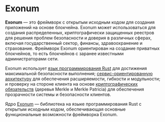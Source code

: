 # Exonum

**Exonum** &mdash; это фреймворк с открытым исходным кодом для создания
приложений на основе блокчейна. Exonum может использоваться для создания
распределенных, криптографически защищенных реестров для решения проблем
безопасности и доверия в различных сферах, включая государственный сектор,
финансы, здравоохранение и страхование. Фреймворк Exonum ориентирован
на создание приватных блокчейнов, то есть блокчейнов с заранее известными
администраторами сети.

Exonum использует [язык программирования Rust](http://rust-lang.org/) для
достижения максимальной безопасности выполнения;
[сервис-ориентированную архитектуру](https://en.wikipedia.org/wiki/Service-oriented_architecture)
для обеспечения расширяемости, гибкости и модульности; и проверку на стороне
клиента на основе
[криптографических обязательств](https://en.wikipedia.org/wiki/Commitment_scheme)
(деревья Merkle и Merkle Patricia) для обеспечения прозрачности системы и
безопасности клиентов.

Ядро [Exonum](http://github.com/exonum/exonum/) &mdash; библиотека на языке
программирования Rust с открытым
исходным кодом, обеспечивающая основные функциональные возможности фреймворка
Exonum.
